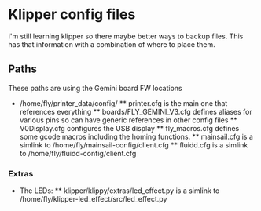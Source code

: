 # Klipper config files

I'm still learning klipper so there maybe better ways to backup files.
This has that information with a combination of where to place them.

## Paths

These paths are using the Gemini board FW locations
* /home/fly/printer_data/config/
** printer.cfg is the main one that references everything
** boards/FLY_GEMINI_V3.cfg defines aliases for various pins so can have generic references in other config files
** V0Display.cfg configures the USB display
** fly_macros.cfg defines some gcode macros including the homing functions.
** mainsail.cfg is a simlink to /home/fly/mainsail-config/client.cfg
** fluidd.cfg is a simlink to /home/fly/fluidd-config/client.cfg


### Extras

* The LEDs:
** klipper/klippy/extras/led_effect.py is a simlink to /home/fly/klipper-led_effect/src/led_effect.py
